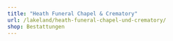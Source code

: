 ```yaml
---
title: "Heath Funeral Chapel & Crematory"
url: /lakeland/heath-funeral-chapel-und-crematory/
shop: Bestattungen
---
```

